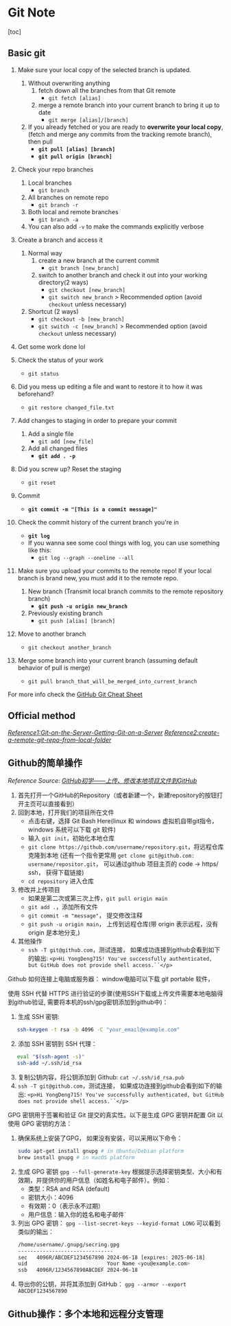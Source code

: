 # Git Note

[toc]

## Basic git

1. Make sure your local copy of the selected branch is updated.

   1. Without overwriting anything
      1. fetch down all the branches from that Git remote
         - `git fetch [alias]`
      2. merge a remote branch into your current branch to bring it up to date
         - `git merge [alias]/[branch]`
   2. If you already fetched or you are ready to **overwrite your local copy**, (fetch and merge any commits from the tracking remote branch), then pull
      - **`git pull [alias] [branch]`**
      - **`git pull origin [branch]`**
2. Check your repo branches

   1. Local branches
      - `git branch`
   2. All branches on remote repo
      - `git branch -r`
   3. Both local and remote branches
      - `git branch -a`
   4. You can also add `-v` to make the commands explicitly verbose
3. Create a branch and access it

   1. Normal way
      1. create a new branch at the current commit
         - `git branch [new_branch]`
      2. switch to another branch and check it out into your working directory(2 ways)
         - `git checkout [new_branch]`
         - `git switch new_branch`  > Recommended option (avoid `checkout` unless necessary)
   2. Shortcut (2 ways)
      - `git checkout -b [new_branch]`
      - `git switch -c [new_branch]` > Recommended option (avoid `checkout` unless necessary)
4. Get some work done lol
5. Check the status of your work

   - `git status`
6. Did you mess up editing a file and want to restore it to how it was beforehand?

   - `git restore changed_file.txt`
7. Add changes to staging in order to prepare your commit

   1. Add a single file
      - `git add [new_file]`
   2. Add all changed files
      - **`git add . -p`**
8. Did you screw up? Reset the staging

   - `git reset`
9. Commit

   - **`git commit -m "[This is a commit message]"`**
10. Check the commit history of the current branch you're in

    - **`git log`**
    - If you wanna see some cool things with log, you can use something like this:
      - `git log --graph --oneline --all`
11. Make sure you upload your commits to the remote repo! If your local branch is brand new, you must add it to the remote repo.

    1. New branch (Transmit local branch commits to the remote repository branch)
       - **`git push -u origin new_branch`**
    2. Previously existing branch
       - `git push [alias] [branch]`
12. Move to another branch

    - `git checkout another_branch`
13. Merge some branch into your current branch (assuming default behavior of pull is merge)

    - `git pull branch_that_will_be_merged_into_current_branch`

For more info check the [GitHub Git Cheat Sheet](https://education.github.com/git-cheat-sheet-education.pdf)

## Official method

_[Reference1:Git-on-the-Server-Getting-Git-on-a-Server](https://git-scm.com/book/en/v2/Git-on-the-Server-Getting-Git-on-a-Server)_
_[Reference2:create-a-remote-git-repo-from-local-folder](https://stackoverflow.com/questions/14087667/create-a-remote-git-repo-from-local-folder)_

## Github的简单操作

_Reference Source: [GitHub初学——上传、修改本地项目文件到GitHub](https://blog.csdn.net/Demonslzh/article/details/104268334)_

1. 首先打开一个GitHub的Repository（或者新建一个，新建repository的按钮打开主页可以直接看到）
2. 回到本地，打开我们的项目所在文件
   - 点击右键，选择 Git Bash Here(linux 和 windows 虚拟机自带git指令， windows 系统可以下载 git 软件)
   - 输入 `git init`，初始化本地仓库
   - `git clone https://github.com/username/repository.git`，将远程仓库克隆到本地
     (还有一个指令更常用  `get clone git@github.com: username/repositor.git`， 可以通过github 项目主页的 code -> https/ ssh， 获得下载链接)
   - `cd repository` 进入仓库
3. 修改并上传项目
   - 如果是第二次或第三次上传，`git pull origin main`
   - `git add .`，添加所有文件
   - `git commit -m "message"`， 提交修改注释
   - `git push -u origin main`， 上传到远程仓库(带 origin 表示远程，没有 origin 是本地分支,)
4. 其他操作
   - `ssh -T git@github.com`，测试连接， 如果成功连接到github会看到如下的输出: `<p>Hi YongDeng715! You've successfully authenticated, but GitHub does not provide shell access.``</p>`

Github 如何连接上电脑或服务器：
window电脑可以下载 git portable 软件，

使用 SSH 代替 HTTPS 进行验证的步骤(使用SSH下载或上传文件需要本地电脑得到github验证, 需要将本机的ssh/gpg密钥添加到github中)：

1. 生成 SSH 密钥:

```bash
   ssh-keygen -t rsa -b 4096 -C "your_email@example.com"
```

2. 添加 SSH 密钥到 SSH 代理：

```bash
   eval "$(ssh-agent -s)"
   ssh-add ~/.ssh/id_rsa
```

3. 复制公钥内容，将公钥添加到 Github:
   ``cat ~/.ssh/id_rsa.pub``
4. `ssh -T git@github.com`，测试连接， 如果成功连接到github会看到如下的输出: `<p>Hi YongDeng715! You've successfully authenticated, but GitHub does not provide shell access.``</p>`

GPG 密钥用于签署和验证 Git 提交的真实性。以下是生成 GPG 密钥并配置 Git 以使用 GPG 密钥的方法：

1. 确保系统上安装了GPG， 如果没有安装，可以采用以下命令：
   ```bash
   sudo apt-get install gnupg # in Ubuntu/Debian platform
   brew install gnupg # in macOS platform
   ```
2. 生成 GPG 密钥 ``gpg --full-generate-key``
   根据提示选择密钥类型、大小和有效期，并提供你的用户信息（如姓名和电子邮件）。例如：
   - 类型：RSA and RSA (default)
   - 密钥大小：4096
   - 有效期：0（表示永不过期）
   - 用户信息：输入你的姓名和电子邮件`
3. 列出 GPG 密钥： ``gpg --list-secret-keys --keyid-format LONG``
   可以看到类似的输出：
   ```bash
   /home/username/.gnupg/secring.gpg
   -------------------------------
   sec   4096R/ABCDEF1234567890 2024-06-18 [expires: 2025-06-18]
   uid                          Your Name <you@example.com>
   ssb   4096R/1234567890ABCDEF 2024-06-18
   ```
4. 导出你的公钥，并将其添加到 GitHub： ``gpg --armor --export ABCDEF1234567890``

## Github操作：多个本地和远程分支管理

